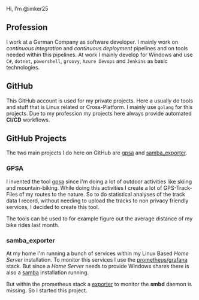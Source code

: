 Hi, I’m @imker25

## Profession

I work at a German Company as software developer. I mainly work on *continuous integration* and *continuous deployment* pipelines and on tools needed within this pipelines. At work I mainly develop for Windows and use `C#`, `dotnet`, `powershell`, `groovy`, `Azure Devops` and `Jenkins` as basic technologies.

## GitHub

This GitHub account is used for my private projects. Here a usually do tools and stuff that is Linux related or Cross-Platform. I mainly use `golang` for this projects. Due to my profession my projects here always provide automated **CI/CD** workflows.

## GitHub Projects

The two main projects I do here on GitHub are [gpsa](https://github.com/imker25/gpsa) and [samba_exporter](https://github.com/imker25/samba_exporter).

### GPSA

I invented the tool [gpsa](https://github.com/imker25/gpsa) since I'm doing a lot of outdoor activities like skiing and mountain-biking. While doing this activities I create a lot of GPS-Track-Files of my routes to the nature. So to do statistical analyses of the track data I record, without needing to upload the tracks to non privacy friendly services, I decided to create this tool.

The tools can be used to for example figure out the average distance of my bike rides last month.

### samba_exporter

At my home I'm running a bunch of services within my Linux Based *Home Server* installation. To monitor this services I use the  [prometheus/grafana](https://prometheus.io/docs/visualization/grafana/) stack. But since a *Home Server* needs to provide Windows shares there is also a [samba](https://www.samba.org/) installation running.

But within the prometheus stack a [exporter](https://prometheus.io/docs/instrumenting/writing_exporters/) to monitor the **smbd** daemon is missing. So I started this project.

<!---
imker25/imker25 is a ✨ special ✨ repository because its `README.md` (this file) appears on your GitHub profile.
You can click the Preview link to take a look at your changes.
--->
